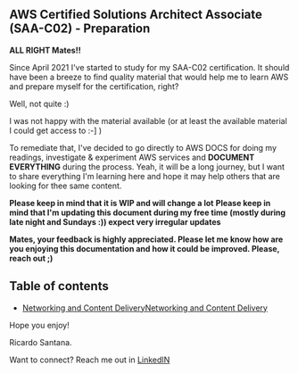
## AWS Certified Solutions Architect Associate (SAA-C02) - Preparation  

**ALL RIGHT Mates!!**  

Since April 2021 I've started to study for my SAA-C02 certification. It should have been a breeze to find quality material that would help me to learn AWS and prepare myself for the certification, right?  

Well, not quite :)

I was not happy with the material available (or at least the available material I could get access to :-] )

To remediate that, I've decided to go directly to AWS DOCS for doing my readings, investigate & experiment AWS services and **DOCUMENT EVERYTHING** during the process. Yeah, it will be a long journey, but I want to share everything I'm learning here and hope it may help others that are looking for thee same content.

**Please keep in mind that it is WIP and will change a lot**
**Please keep in mind that I'm updating this document during my free time (mostly during late night and Sundays :)) expect very irregular updates**  

**Mates, your feedback is highly appreciated. Please let me know how are you enjoying this documentation and how it could be improved. Please, reach out ;)**

## Table of contents  

* [Networking and Content DeliveryNetworking and Content Delivery](https://github.com/rcsgit/SAA-C02_exam_prep/blob/main/AWS_Services_and_Features/Networking_and_Content_Delivery/Networking_and_Content_Delivery.MD)

Hope you enjoy!

Ricardo Santana.

Want to connect?
Reach me out in [LinkedIN](https://www.linkedin.com/in/ricardocostasantana/)
